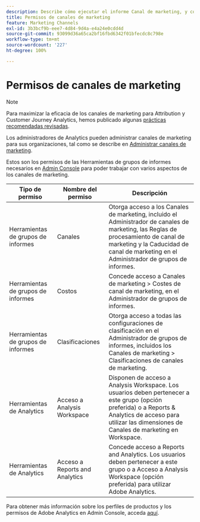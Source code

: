 ```yaml
---
description: Describe cómo ejecutar el informe Canal de marketing, y conceder derechos de usuario de administración limitados y permisos de grupos de usuarios al informe.
title: Permisos de canales de marketing
feature: Marketing Channels
exl-id: 3b3bcf9b-eee7-4d84-9d4a-e4a24e0cdd4d
source-git-commit: 93099d36a65ca2bf16fbd6342f01bfecdc8c798e
workflow-type: tm+mt
source-wordcount: '227'
ht-degree: 100%

---
```


# Permisos de canales de marketing

>[!NOTE]
>
>Para maximizar la eficacia de los canales de marketing para Attribution y Customer Journey Analytics, hemos publicado algunas [prácticas recomendadas revisadas](/help/components/c-marketing-channels/mchannel-best-practices.md).
>
>Los administradores de Analytics pueden administrar canales de marketing para sus organizaciones, tal como se describe en [Administrar canales de marketing](/help/admin/admin/c-manage-report-suites/c-edit-report-suites/marketing-channels/c-channels.md).

Estos son los permisos de las Herramientas de grupos de informes necesarios en [Admin Console](https://adminconsole.adobe.com/) para poder trabajar con varios aspectos de los canales de marketing.

| Tipo de permiso | Nombre del permiso | Descripción |
|---|---|---|
| Herramientas de grupos de informes | Canales | Otorga acceso a los Canales de marketing, incluido el Administrador de canales de marketing, las Reglas de procesamiento de canal de marketing y la Caducidad de canal de marketing en el Administrador de grupos de informes. |
| Herramientas de grupos de informes | Costos | Concede acceso a Canales de marketing > Costes de canal de marketing, en el Administrador de grupos de informes. |
| Herramientas de grupos de informes | Clasificaciones | Otorga acceso a todas las configuraciones de clasificación en el Administrador de grupos de informes, incluidos los Canales de marketing > Clasificaciones de canales de marketing. |
| Herramientas de Analytics | Acceso a Analysis Workspace | Disponen de acceso a Analysis Workspace. Los usuarios deben pertenecer a este grupo (opción preferida) o a Reports &amp; Analytics de acceso para utilizar las dimensiones de Canales de marketing en Workspace. |
| Herramientas de Analytics | Acceso a Reports and Analytics | Concede acceso a Reports and Analytics. Los usuarios deben pertenecer a este grupo o a Acceso a Analysis Workspace (opción preferida) para utilizar Adobe Analytics. |

Para obtener más información sobre los perfiles de productos y los permisos de Adobe Analytics en Admin Console, acceda [aquí](https://experienceleague.adobe.com/docs/analytics/admin/admin-console/permissions/product-profile.html?lang=es).
